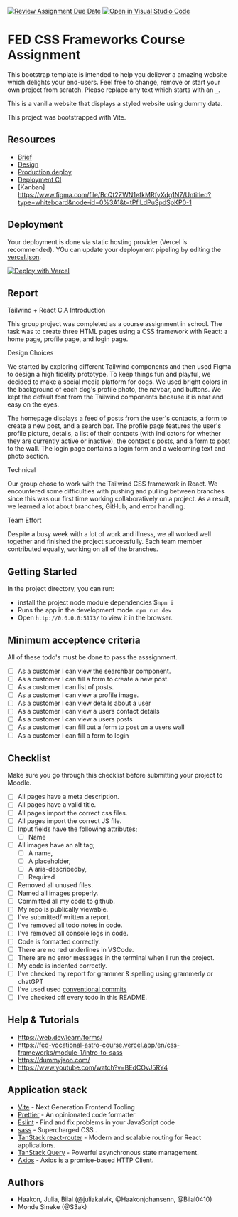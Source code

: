 [![Review Assignment Due Date](https://classroom.github.com/assets/deadline-readme-button-24ddc0f5d75046c5622901739e7c5dd533143b0c8e959d652212380cedb1ea36.svg)](https://classroom.github.com/a/WzuOnFrK)
[![Open in Visual Studio Code](https://classroom.github.com/assets/open-in-vscode-718a45dd9cf7e7f842a935f5ebbe5719a5e09af4491e668f4dbf3b35d5cca122.svg)](https://classroom.github.com/online_ide?assignment_repo_id=11622752&assignment_repo_type=AssignmentRepo)
# FED CSS Frameworks Course Assignment

This bootstrap template is intended to help you deliever a amazing website which delights your end-users. Feel free to change, remove or start your own project from scratch. Please replace any text which starts with an `_`.

This is a vanilla website that displays a styled website using dummy data.

This project was bootstrapped with Vite.

## Resources

<!-- You must replace these links -->

- [Brief](https://github.com/Noroff-FED-Campus-Assignments/css-frameworks-baldr)
- [Design](https://www.figma.com/file/GSiBv4SyUrqXmp8xGbVaoj/Tailwind-CA-Prototype?type=design&node-id=0%3A1&mode=design&t=IX0vNhAgf3l9GphV-1)
- [Production deploy](https://jolly-sable-e9ee31.netlify.app/)
- [Deployment CI](https://app.netlify.com/sites/jolly-sable-e9ee31/overview)
- [Kanban] https://www.figma.com/file/BcQt2ZWN1efkMRfyXdg1N7/Untitled?type=whiteboard&node-id=0%3A1&t=tPflLdPuSpdSpKP0-1

## Deployment

Your deployment is done via static hosting provider (Vercel is recommended).
YOu can update your deployment pipeling by editing the [vercel.json](https://vercel.com/docs/concepts/projects/project-configuration).

[![Deploy with Vercel](https://vercel.com/button)](https://vercel.com/new/clone?repository-url=https%3A%2F%2Fgithub.com%2FS3ak%2Ffed1-exam-vanilla-frontend-website&env=API_TOKEN,API_SECRET&envDescription=The%20API_TOKEN%20is%20needed%20to%20access%20a%20secure%20API%20endpoint.%20This%20can%20be%20the%20Authorization%20%60Bearer%20Token%60%20header%20used%20to%20make%20queries.&envLink=https%3A%2F%2Fvitejs.dev%2Fguide%2Fenv-and-mode.html&project-name=exam-front-end&repository-name=fed1-exam-vanilla-frontend-website&skippable-integrations=1)

## Report

Tailwind + React C.A
Introduction

This group project was completed as a course assignment in school. The task was to create three HTML pages using a CSS framework with React: a home page, profile page, and login page.

Design Choices

We started by exploring different Tailwind components and then used Figma to design a high fidelity prototype. To keep things fun and playful, we decided to make a social media platform for dogs. We used bright colors in the background of each dog's profile photo, the navbar, and buttons. We kept the default font from the Tailwind components because it is neat and easy on the eyes.

The homepage displays a feed of posts from the user's contacts, a form to create a new post, and a search bar. The profile page features the user's profile picture, details, a list of their contacts (with indicators for whether they are currently active or inactive), the contact's posts, and a form to post to the wall. The login page contains a login form and a welcoming text and photo section.

Technical

Our group chose to work with the Tailwind CSS framework in React. We encountered some difficulties with pushing and pulling between branches since this was our first time working collaboratively on a project. As a result, we learned a lot about branches, GitHub, and error handling.

Team Effort

Despite a busy week with a lot of work and illness, we all worked well together and finished the project successfully. Each team member contributed equally, working on all of the branches.

## Getting Started

In the project directory, you can run:

- install the project node module dependencies $`npm i`
- Runs the app in the development mode. `npm run dev`
- Open `http://0.0.0.0:5173/` to view it in the browser.

## Minimum acceptence criteria

All of these todo's must be done to pass the asssignment.

- [ ] As a customer I can view the searchbar component.
- [ ] As a customer I can fill a form to create a new post.
- [ ] As a customer I can list of posts.
- [ ] As a customer I can view a profile image.
- [ ] As a customer I can view details about a user
- [ ] As a customer I can view a users contact details
- [ ] As a customer I can view a users posts
- [ ] As a customer I can fill out a form to post on a users wall
- [ ] As a customer I can fill a form to login

## Checklist

Make sure you go through this checklist before submitting your project to Moodle.

- [ ] All pages have a meta description.
- [ ] All pages have a valid title.
- [ ] All pages import the correct css files.
- [ ] All pages import the correct JS file.
- [ ] Input fields have the following attributes;
  - [ ] Name
- [ ] All images have an alt tag;
  - [ ] A name,
  - [ ] A placeholder,
  - [ ] A aria-describedby,
  - [ ] Required
- [ ] Removed all unused files.
- [ ] Named all images properly.
- [ ] Committed all my code to github.
- [ ] My repo is publically viewable.
- [ ] I've submitted/ written a report.
- [ ] I've removed all todo notes in code.
- [ ] I've removed all console logs in code.
- [ ] Code is formatted correctly.
- [ ] There are no red underlines in VSCode.
- [ ] There are no error messages in the terminal when I run the project.
- [ ] My code is indented correctly.
- [ ] I've checked my report for grammer & spelling using grammerly or chatGPT
- [ ] I've used used [conventional commits](https://www.conventionalcommits.org/en/v1.0.0/)
- [ ] I've checked off every todo in this README.

## Help & Tutorials

- https://web.dev/learn/forms/
- https://fed-vocational-astro-course.vercel.app/en/css-frameworks/module-1/intro-to-sass
- https://dummyjson.com/
- https://www.youtube.com/watch?v=BEdCOvJ5RY4

## Application stack

- [Vite](https://vitejs.dev/) - Next Generation Frontend Tooling
- [Prettier](https://prettier.io/) - An opinionated code formatter
- [Eslint](https://eslint.org/) - Find and fix problems in your JavaScript code
- [sass](https://sass-lang.com/) - Supercharged CSS .
- [TanStack react-router](https://tanstack.com/router/v1) - Modern and scalable routing for React applications.
- [TanStack Query](https://tanstack.com/query/latest) - Powerful asynchronous state management.
- [Axios](https://axios-http.com/docs/intro) - Axios is a promise-based HTTP Client.

## Authors

- Haakon, Julia, Bilal (@juliakalvik, @Haakonjohansenn, @Bilal0410)
- Monde Sineke (@S3ak)
